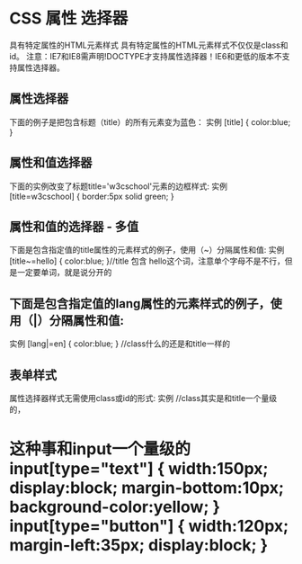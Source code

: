 # CSS 属性 选择器 #
具有特定属性的HTML元素样式
具有特定属性的HTML元素样式不仅仅是class和id。
注意：IE7和IE8需声明!DOCTYPE才支持属性选择器！IE6和更低的版本不支持属性选择器。
## 属性选择器 ##
下面的例子是把包含标题（title）的所有元素变为蓝色：
实例
[title]
{
color:blue;
}
## 属性和值选择器 ##
下面的实例改变了标题title='w3cschool'元素的边框样式:
实例
[title=w3cschool]
{
border:5px solid green;
}
## 属性和值的选择器 - 多值 ##
下面是包含指定值的title属性的元素样式的例子，使用（~）分隔属性和值:
实例
[title~=hello] { color:blue; }//title 包含 hello这个词，注意单个字母不是不行，但是一定要单词，就是说分开的
## 下面是包含指定值的lang属性的元素样式的例子，使用（|）分隔属性和值: ##
实例
[lang|=en] { color:blue; }
//class什么的还是和title一样的
## 表单样式 ##
属性选择器样式无需使用class或id的形式:
实例
//class其实是和title一个量级的，<p><h1>这种事和input一个量级的
input[type="text"]
{
width:150px;
display:block;
margin-bottom:10px;
background-color:yellow;
}
input[type="button"]
{
width:120px;
margin-left:35px;
display:block;
}